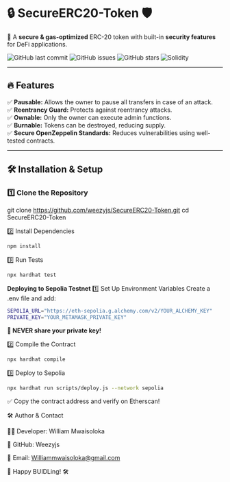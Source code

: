 

# 🔒 SecureERC20-Token 🛡️  
🚀 A **secure & gas-optimized** ERC-20 token with built-in **security features** for DeFi applications.

![GitHub last commit](https://img.shields.io/github/last-commit/weezyjs/SecureERC20-Token)
![GitHub issues](https://img.shields.io/github/issues/weezyjs/SecureERC20-Token)
![GitHub stars](https://img.shields.io/github/stars/weezyjs/SecureERC20-Token?style=social)
![Solidity](https://img.shields.io/badge/Solidity-0.8.18-blue)

---

## 🔥 Features  
✅ **Pausable:** Allows the owner to pause all transfers in case of an attack.  
✅ **Reentrancy Guard:** Protects against reentrancy attacks.  
✅ **Ownable:** Only the owner can execute admin functions.  
✅ **Burnable:** Tokens can be destroyed, reducing supply.  
✅ **Secure OpenZeppelin Standards:** Reduces vulnerabilities using well-tested contracts.  

---

## 🛠️ **Installation & Setup**
### **1️⃣ Clone the Repository**

git clone https://github.com/weezyjs/SecureERC20-Token.git
cd SecureERC20-Token

2️⃣ Install Dependencies
```bash
npm install
```
3️⃣ Run Tests
```bash
npx hardhat test
```
**Deploying to Sepolia Testnet**
1️⃣ Set Up Environment Variables
Create a .env file and add:
```bash
SEPOLIA_URL="https://eth-sepolia.g.alchemy.com/v2/YOUR_ALCHEMY_KEY"
PRIVATE_KEY="YOUR_METAMASK_PRIVATE_KEY"
```
**🛑 NEVER share your private key!**

2️⃣ Compile the Contract
```bash
npx hardhat compile
```
3️⃣ Deploy to Sepolia
```bash
npx hardhat run scripts/deploy.js --network sepolia
```

✅ Copy the contract address and verify on Etherscan!

🛠 Author & Contact

👨‍💻 Developer: William Mwaisoloka

🔗 GitHub: Weezyjs

📧 Email: Williammwaisoloka@gmail.com

🚀 Happy BUIDLing! 🛠
